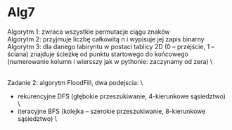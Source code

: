 # Alg7


Algorytm 1: zwraca wszystkie permutacje ciągu znaków \
Algorytm 2: przyjmuje liczbę całkowitą n i wypisuje jej zapis binarny  \
Algorytm 3: dla danego labiryntu w postaci tablicy 2D (0 – przejście, 1 – ściana) znajduje ścieżkę od punktu startowego do końcowego (numerowanie kolumn i wiersszy jak w pythonie: zaczynamy od zera)  \

\
Zadanie 2: algorytm FloodFill, dwa podejscia:	\

- rekurencyjne DFS (głębokie przeszukiwanie, 4-kierunkowe sąsiedztwo)	\
- iteracyjne BFS (kolejka – szerokie przeszukiwanie, 8-kierunkowe sąsiedztwo)   \

